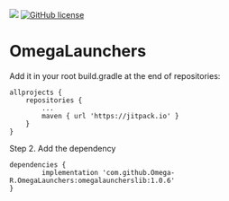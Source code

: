 [![](https://jitpack.io/v/Omega-R/OmegaLaunchers.svg)](https://jitpack.io/#Omega-R/OmegaLaunchers)
[![GitHub license](https://img.shields.io/github/license/mashape/apistatus.svg)](https://opensource.org/licenses/MIT)
# OmegaLaunchers


Add it in your root build.gradle at the end of repositories:

	allprojects {
		repositories {
			...
			maven { url 'https://jitpack.io' }
		}
	}
Step 2. Add the dependency

	dependencies {
	        implementation 'com.github.Omega-R.OmegaLaunchers:omegalauncherslib:1.0.6'
	}

